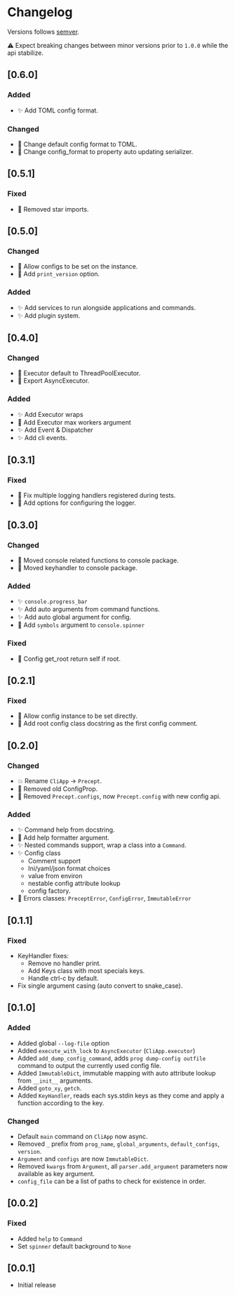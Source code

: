 # Changelog

Versions follows [semver](https://semver.org/).

:warning: Expect breaking changes between minor versions prior to `1.0.0` while the api stabilize. 

## [0.6.0]
### Added

- :sparkles: Add TOML config format.

### Changed

- :hammer: Change default config format to TOML.
- :bug: Change config_format to property auto updating serializer.

## [0.5.1]
### Fixed

- :hammer: Removed star imports.

## [0.5.0]
### Changed

- :hammer: Allow configs to be set on the instance.
- :hammer: Add `print_version` option.

### Added

- :sparkles: Add services to run alongside applications and commands.
- :sparkles: Add plugin system.

## [0.4.0]
### Changed

- :construction: Executor default to ThreadPoolExecutor.
- :construction: Export AsyncExecutor.

### Added

- :sparkles: Add Executor wraps
- :construction: Add Executor max workers argument
- :sparkles: Add Event & Dispatcher
- :sparkles: Add cli events.

## [0.3.1]
### Fixed

- :bug: Fix multiple logging handlers registered during tests.
- :construction: Add options for configuring the logger.

## [0.3.0]
### Changed

- :feet: Moved console related functions to console package.
- :feet: Moved keyhandler to console package.

### Added

- :sparkles: `console.progress_bar`
- :sparkles: Add auto arguments from command functions.
- :sparkles: Add auto global argument for config.
- :construction: Add `symbols` argument to `console.spinner`

### Fixed

- :bug: Config get_root return self if root.

## [0.2.1]
### Fixed

- :hammer: Allow config instance to be set directly.
- :hammer: Add root config class docstring as the first config comment.

## [0.2.0]
### Changed

- :boom: Rename `CliApp` -> `Precept`.
- :hocho: Removed old ConfigProp.
- :hocho: Removed `Precept.configs`, now `Precept.config` with new config api.

### Added

- :sparkles: Command help from docstring.
- :construction: Add help formatter argument.
- :sparkles: Nested commands support, wrap a class into a `Command`.
- :sparkles: Config class
  - Comment support
  - Ini/yaml/json format choices
  - value from environ
  - nestable config attribute lookup
  - config factory.
- :construction: Errors classes: `PreceptError`, `ConfigError`, `ImmutableError`
  
## [0.1.1]
### Fixed

- KeyHandler fixes:
    - Remove no handler print.
    - Add Keys class with most specials keys.
    - Handle ctrl-c by default.
- Fix single argument casing (auto convert to snake_case).

## [0.1.0]
### Added
- Added global `--log-file` option
- Added `execute_with_lock` to `AsyncExecutor` (`CliApp.executor`)
- Added `add_dump_config_command`, adds `prog dump-config outfile` command to output the currently used config file.
- Added `ImmutableDict`, immutable mapping with auto attribute lookup from `__init__` arguments.
- Added `goto_xy`, `getch`.
- Added `KeyHandler`, reads each sys.stdin keys as they come and apply a function according to the key.

### Changed
- Default `main` command on `CliApp` now async.
- Removed `_` prefix from `prog_name`, `global_arguments`, `default_configs`, `version`.
- `Argument` and `configs` are now `ImmutableDict`.
- Removed `kwargs` from `Argument`, all `parser.add_argument` parameters now available as key argument.
- `config_file` can be a list of paths to check for existence in order.

## [0.0.2]
### Fixed
- Added `help` to `Command`
- Set `spinner` default background to `None`

## [0.0.1]
- Initial release
